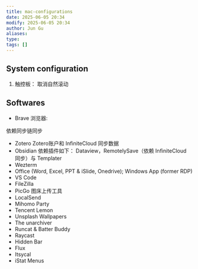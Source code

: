 ```yaml
---
title: mac-configurations
date: 2025-06-05 20:34
modify: 2025-06-05 20:34
author: Jun Gu
aliases: 
type:
tags: []
---
```


## System configuration

1. 触控板： 取消自然滚动


## Softwares

* Brave 浏览器:

依赖同步链同步

* Zotero 
Zotero账户和 InfiniteCloud 同步数据
* Obsidian
依赖插件如下：
Dataview，RemotelySave（依赖 InfiniteCloud 同步）与 Templater
* Wezterm
* Office (Word, Excel, PPT & iSlide, Onedrive); Windows App (former RDP)
* VS Code 
* FileZilla
* PicGo 图床上传工具
* LocalSend 
* Mihomo Party
* Tencent Lemon
* Unsplash Wallpapers
* The unarchiver 
* Runcat & Batter Buddy
* Raycast
* Hidden Bar
* Flux 
* Itsycal
* iStat Menus
